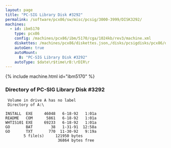 ```yaml
---
layout: page
title: "PC-SIG Library Disk #3292"
permalink: /software/pcx86/sw/misc/pcsig/3000-3999/DISK3292/
machines:
  - id: ibm5170
    type: pcx86
    config: /machines/pcx86/ibm/5170/cga/1024kb/rev3/machine.xml
    diskettes: /machines/pcx86/diskettes.json,/disks/pcsigdisks/pcx86/diskettes.json
    autoGen: true
    autoMount:
      B: "PC-SIG Library Disk #3292"
    autoType: $date\r$time\rB:\rDIR\r
---
```


{% include machine.html id="ibm5170" %}

### Directory of PC-SIG Library Disk #3292

     Volume in drive A has no label
     Directory of A:\

    INSTALL  EXE     46048   6-18-92   1:01a
    README   COM      5861   6-18-92   1:01a
    WHTIS101 EXE     69233   6-18-92   1:01a
    GO       BAT        38   1-31-91  12:58a
    GO       TXT       770  11-30-92   9:19a
            5 file(s)     121950 bytes
                           36864 bytes free
